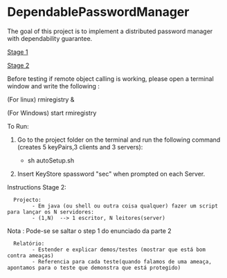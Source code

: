 # DependablePasswordManager
The goal of this project is to  implement a  distributed password manager with dependability guarantee.

[Stage 1](https://fenix.tecnico.ulisboa.pt/downloadFile/1970943312288157/SEC-1617%20-%20project%20-%20stage%201.pdf)

[Stage 2](https://fenix.tecnico.ulisboa.pt/downloadFile/845043405450969/SEC-1617%20project%20-%20stage%202.pdf)

Before testing if remote object calling is working, please open a terminal window and write the following :

(For linux)
rmiregistry &

(For Windows)
start rmiregistry

To Run:

1) Go to the project folder on the terminal and run the following command (creates 5 keyPairs,3 clients and 3 servers):
      - sh autoSetup.sh

2) Insert KeyStore spassword "sec" when prompted on each Server.      

Instructions Stage 2:

      Projecto:
            - Em java (ou shell ou outra coisa qualquer) fazer um script para lançar os N servidores:
            - (1,N)  --> 1 escritor, N leitores(server)

Nota : Pode-se se saltar o step 1 do enunciado da parte 2

      Relatório:
            - Estender e explicar demos/testes (mostrar que está bom contra ameaças)
            - Referencia para cada teste(quando falamos de uma ameaça, apontamos para o teste que demonstra que está protegido)
